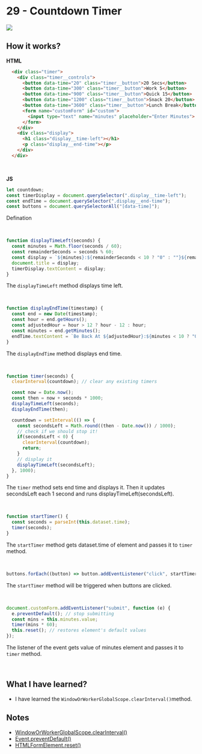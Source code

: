 # 29 - Countdown Timer

![](https://github.com/erhanersoz/JavaScript30/blob/master/Screenshots/demo_29.gif?raw=true)

## How it works?

**HTML**

```html
  <div class="timer">
    <div class="timer__controls">
      <button data-time="20" class="timer__button">20 Secs</button>
      <button data-time="300" class="timer__button">Work 5</button>
      <button data-time="900" class="timer__button">Quick 15</button>
      <button data-time="1200" class="timer__button">Snack 20</button>
      <button data-time="3600" class="timer__button">Lunch Break</button>
      <form name="customForm" id="custom">
        <input type="text" name="minutes" placeholder="Enter Minutes">
      </form>
    </div>
    <div class="display">
      <h1 class="display__time-left"></h1>
      <p class="display__end-time"></p>
    </div>
  </div>
```

<br/>

**JS**

```js
let countdown;
const timerDisplay = document.querySelector(".display__time-left");
const endTime = document.querySelector(".display__end-time");
const buttons = document.querySelectorAll("[data-time]");
```
Defination

<br/>

```js
function displayTimeLeft(seconds) {
  const minutes = Math.floor(seconds / 60);
  const remainderSeconds = seconds % 60;
  const display = `${minutes}:${remainderSeconds < 10 ? "0" : ""}${remainderSeconds}`;
  document.title = display;
  timerDisplay.textContent = display;
}
```
The `displayTimeLeft` method displays time left.

<br/>

```js
function displayEndTime(timestamp) {
  const end = new Date(timestamp);
  const hour = end.getHours();
  const adjustedHour = hour > 12 ? hour - 12 : hour;
  const minutes = end.getMinutes();
  endTime.textContent = `Be Back At ${adjustedHour}:${minutes < 10 ? "0" : ""}${minutes}`;
}
```

The `displayEndTime` method displays end time.

<br/>

```js
function timer(seconds) {
  clearInterval(countdown); // clear any existing timers

  const now = Date.now();
  const then = now + seconds * 1000;
  displayTimeLeft(seconds);
  displayEndTime(then);

  countdown = setInterval(() => {
    const secondsLeft = Math.round((then - Date.now()) / 1000);
    // check if we should stop it!
    if(secondsLeft < 0) {
      clearInterval(countdown);
      return;
    }
    // display it
    displayTimeLeft(secondsLeft);
  }, 1000);
}
```

The `timer` method sets end time and displays it. Then it updates secondsLeft each 1 second and runs displayTimeLeft(secondsLeft).

<br/>

```js
function startTimer() {
  const seconds = parseInt(this.dataset.time);
  timer(seconds);
}
```

The `startTimer` method gets dataset.time of element and passes it to `timer` method.

<br/>

```js
buttons.forEach((button) => button.addEventListener("click", startTimer));
```

The `startTimer` method will be triggered when buttons are clicked.

<br/>

```js
document.customForm.addEventListener("submit", function (e) {
  e.preventDefault(); // stop submitting
  const mins = this.minutes.value;
  timer(mins * 60);
  this.reset(); // restores element's default values
});
```

The listener of the event gets value of minutes element and passes it to `timer` method.

<br/>

## What I have learned?

- I have learned the `WindowOrWorkerGlobalScope.clearInterval()`method.


## Notes

- [WindowOrWorkerGlobalScope.clearInterval()](https://developer.mozilla.org/en-US/docs/Web/API/WindowOrWorkerGlobalScope/clearInterval)
- [Event.preventDefault\(\)](https://developer.mozilla.org/en-US/docs/Web/API/Event/preventDefault)
- [HTMLFormElement.reset\(\)](https://developer.mozilla.org/en-US/docs/Web/API/HTMLFormElement/reset)
